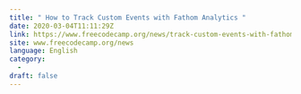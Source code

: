 ```yaml
---
title: " How to Track Custom Events with Fathom Analytics "
date: 2020-03-04T11:11:29Z
link: https://www.freecodecamp.org/news/track-custom-events-with-fathom-analytics/?utm_medium=RSS&utm_source=news.12bit.vn
site: www.freecodecamp.org/news
language: English
category:
  -   
draft: false
---
```

